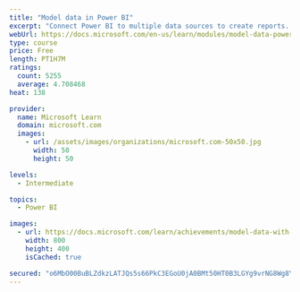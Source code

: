 ```yaml
---
title: "Model data in Power BI"
excerpt: "Connect Power BI to multiple data sources to create reports. Define the relationship between your data sources."
webUrl: https://docs.microsoft.com/en-us/learn/modules/model-data-power-bi/
type: course
price: Free
length: PT1H7M
ratings:
  count: 5255
  average: 4.708468
heat: 138

provider:
  name: Microsoft Learn
  domain: microsoft.com
  images:
    - url: /assets/images/organizations/microsoft.com-50x50.jpg
      width: 50
      height: 50

levels:
  - Intermediate

topics:
  - Power BI

images:
  - url: https://docs.microsoft.com/learn/achievements/model-data-with-power-bi-desktop-social.png
    width: 800
    height: 400
    isCached: true

secured: "o6MbO00BuBLZdkzLATJQs5s66PkC3EGoU0jA0BMt50HT0B3LGYg9vrNG8Wg8YIQtOTC5fgQcMcVYhY3+q1mYGePndJEzeS3wZws1wIP18UNfbiNtk81r70Kbs8d3HmximSz5B2hlkyXKwCm1vhRS8ekHJ36DTWAwotHdegFQ24ZiabqYdYPn7o6JSay2xUfNQVHED+I29pPSHcYfG3NB6W4NWsb37/BzHcrZpEWdyfzKC0QvIgtHZlwRMJPHrc6KKDl5VqzQpFCkGicSBqFdP791veby+PGc8C9ADUDzdM05VUmU9XuOvFwRSHXDuP+OsBLvRbvPsGk9JK0yz4ZRQp+zDMGjYPurM56C1fKbjVqyVxg7ppsYcZ5afzOoalv0OtGgLI12DMiZAX/2hfx9lotTwdwrv1gaxrHW3icmZ7Y=;esPIDM5qfT2J8yHpolAU0g=="
---
```


